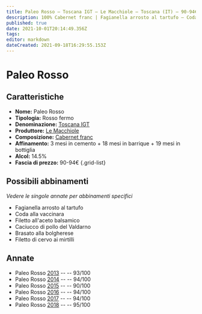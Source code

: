 ```yaml
---
title: Paleo Rosso – Toscana IGT – Le Macchiole – Toscana (IT) – 90-94€ – 2★-5★
description: 100% Cabernet franc | Fagianella arrosto al tartufo – Coda alla vaccinara – Filetto all'aceto balsamico – Caciucco di pollo – Brasato alla bolgherese – Filetto di cervo
published: true
date: 2021-10-01T20:14:49.356Z
tags: 
editor: markdown
dateCreated: 2021-09-18T16:29:55.153Z
---
```


# Paleo Rosso

## Caratteristiche
- **Nome:** Paleo Rosso
- **Tipologia:** Rosso fermo
- **Denominazione:** [Toscana IGT](/denominazioni/Italia/Toscana/IGT/Toscana)
- **Produttore:** [Le Macchiole](/produttori/Italia/Toscana/Le-Macchiole) 
- **Composizione:** [Cabernet franc](/vitigni/Francia/cabernet-franc)
- **Affinamento:** 3 mesi in cemento + 18 mesi in barrique + 19 mesi in bottiglia
- **Alcol:** 14.5%
- **Fascia di prezzo:** 90-94€
{.grid-list}




## Possibili abbinamenti
*Vedere le singole annate per abbinamenti specifici*

- Fagianella arrosto al tartufo
- Coda alla vaccinara
- Filetto all'aceto balsamico
- Caciucco di pollo del Valdarno
- Brasato alla bolgherese
- Filetto di cervo ai mirtilli

## Annate

- Paleo Rosso [2013](vini/Italia/Toscana/Le-Macchiole/Paleo-Rosso/2013) -- <span class="star-5"></span> -- 93/100
- Paleo Rosso [2014](vini/Italia/Toscana/Le-Macchiole/Paleo-Rosso/2014) -- <span class="star-5"></span> -- 94/100
- Paleo Rosso [2015](vini/Italia/Toscana/Le-Macchiole/Paleo-Rosso/2015) -- <span class="star-4"></span> -- 90/100
- Paleo Rosso [2016](vini/Italia/Toscana/Le-Macchiole/Paleo-Rosso/2016) -- <span class="star-5"></span> -- 94/100 
- Paleo Rosso [2017](vini/Italia/Toscana/Le-Macchiole/Paleo-Rosso/2017) -- <span class="star-5"></span> -- 94/100
- Paleo Rosso [2018](vini/Italia/Toscana/Le-Macchiole/Paleo-Rosso/2018) -- <span class="star-5"></span> -- 95/100
